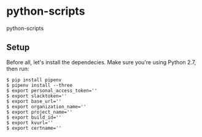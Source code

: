 # python-scripts
python-scripts

## Setup

Before all, let's install the dependecies. Make sure you're using Python 2.7, then run:

```
$ pip install pipenv
$ pipenv install --three
$ export personal_access_token=''
$ export slacktoken=''
$ export base_url=''
$ export organization_name=''
$ export project_name=''
$ export build_id=''
$ export kvurl=''
$ export certname=''
```
